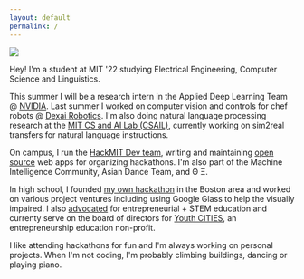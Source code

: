 ```yaml
---
layout: default
permalink: /
---
```


<img class="propic" src="{{site.url}}{{site.baseurl}}/assets/images/profile.jpg">

Hey! I'm a student at MIT '22 studying Electrical Engineering, Computer Science and Linguistics.

This summer I will be a research intern in the Applied Deep Learning Team @ [NVIDIA](https://www.nvidia.com/en-us/self-driving-cars/drive-ix/). Last summer I worked on computer vision and controls for chef robots @ [Dexai Robotics](https://www.dexai.com/). I'm also doing natural language processing research at the [MIT CS and AI Lab (CSAIL)](https://www.csail.mit.edu/), currently working on sim2real transfers for natural language instructions.

On campus, I run the [HackMIT Dev team](https://www.notion.so/Join-HackMIT-Dev-8484e088859640e0a0b5af1a4ddbec4d), writing and maintaining [open source](https://code.hackmit.org/) web apps for organizing hackathons. I'm also part of the Machine Intelligence Community, Asian Dance Team, and Θ Ξ.

In high school, I founded [my own hackathon](https://mahacks.com/) in the Boston area and worked on various project ventures including using Google Glass to help the visually impaired. I also [advocated](https://winchester.wickedlocal.com/news/20161217/winchester-students-speak-at-massachusetts-stem-summit) for entrepreneurial + STEM education and currenty serve on the board of directors for [Youth CITIES](http://youthcities.org/), an entrepreneurship education non-profit. 


I like attending hackathons for fun and I'm always working on personal projects. 
When I'm not coding, I'm probably climbing buildings, dancing or playing piano.
